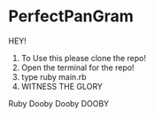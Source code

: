 # PerfectPanGram
HEY!
1) To Use this please clone the repo!
2) Open the terminal for the repo!
3) type ruby main.rb
4) WITNESS THE GLORY


Ruby Dooby Dooby DOOBY
